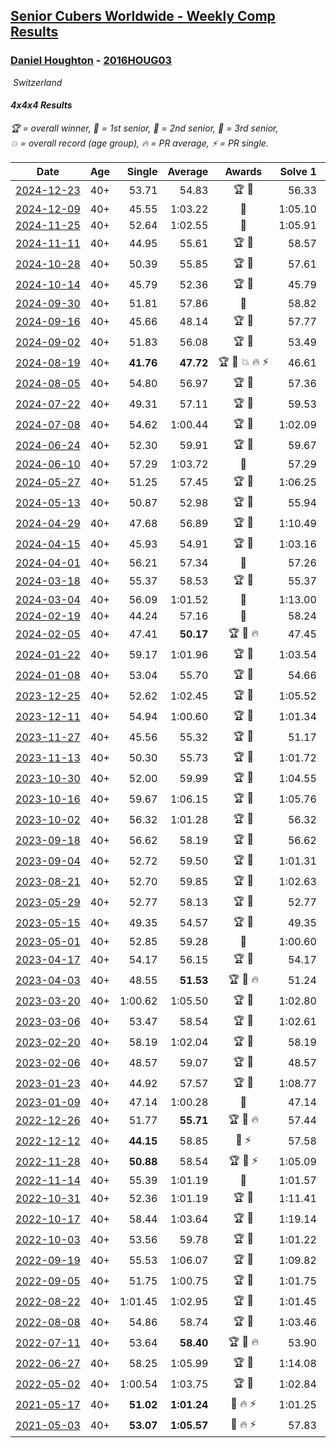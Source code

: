 <style>table {white-space: nowrap;}</style>
<link rel="stylesheet" type="text/css" href="/scw-comp/css/flags.css" />

## [Senior Cubers Worldwide - Weekly Comp Results](/scw-comp/results/)
### [Daniel Houghton](README.md) - [2016HOUG03](https://www.worldcubeassociation.org/persons/2016HOUG03?event=444)

<i class="flag flag-CH" />&nbsp;Switzerland

#### 4x4x4 Results

<span style="white-space: nowrap;">🏆 = overall winner</span>, <span style="white-space: nowrap;">🥇 = 1st senior</span>, <span style="white-space: nowrap;">🥈 = 2nd senior</span>, <span style="white-space: nowrap;">🥉 = 3rd senior</span>, <span style="white-space: nowrap;">💥 = overall record (age group)</span>, <span style="white-space: nowrap;">🔥 = PR average</span>, <span style="white-space: nowrap;">⚡ = PR single</span>.

| Date | Age | Single | Average | Awards | Solve 1 | Solve 2 | Solve 3 | Solve 4 | Solve 5 | Video |
| :--: | :--: | --: | --: | :--: | --: | --: | --: | --: | --: | :-- |
| [2024-12-23](../../results/2024-12-23/444.md) | 40+ | 53.71 | 54.83 | 🏆 🥇 | 56.33 | 53.71 | 1:32.17 | 54.19 | 53.98 | [Desktop](https://www.facebook.com/events/611146718114819/permalink/620495950513229) / [Mobile](https://m.facebook.com/events/611146718114819?view=permalink&id=620495950513229) |
| [2024-12-09](../../results/2024-12-09/444.md) | 40+ | 45.55 | 1:03.22 | 🥉 | 1:05.10 | 55.01 | 1:09.56 | 45.55 | 1:11.00 | [Desktop](https://www.facebook.com/events/1632089064354736/permalink/1640064643557178) / [Mobile](https://m.facebook.com/events/1632089064354736?view=permalink&id=1640064643557178) |
| [2024-11-25](../../results/2024-11-25/444.md) | 40+ | 52.64 | 1:02.55 | 🥈 | 1:05.91 | 1:00.23 | 52.64 | 1:01.52 | 1:11.09 | [Desktop](https://www.facebook.com/events/568276315811932/permalink/574032831902947) / [Mobile](https://m.facebook.com/events/568276315811932?view=permalink&id=574032831902947) |
| [2024-11-11](../../results/2024-11-11/444.md) | 40+ | 44.95 | 55.61 | 🏆 🥇 | 58.57 | 55.50 | 54.52 | 56.80 | 44.95 | [Desktop](https://www.facebook.com/events/456459500381444/permalink/464810776212983) / [Mobile](https://m.facebook.com/events/456459500381444?view=permalink&id=464810776212983) |
| [2024-10-28](../../results/2024-10-28/444.md) | 40+ | 50.39 | 55.85 | 🏆 🥇 | 57.61 | 50.39 | 56.30 | 53.63 | 1:00.11 | [Desktop](https://www.facebook.com/events/1343692439829519/permalink/1346576146207815) / [Mobile](https://m.facebook.com/events/1343692439829519?view=permalink&id=1346576146207815) |
| [2024-10-14](../../results/2024-10-14/444.md) | 40+ | 45.79 | 52.36 | 🏆 🥇 | 45.79 | 59.50 | 52.40 | 46.84 | 57.83 | [Desktop](https://www.facebook.com/events/1556569994978787/permalink/1561852381117215) / [Mobile](https://m.facebook.com/events/1556569994978787?view=permalink&id=1561852381117215) |
| [2024-09-30](../../results/2024-09-30/444.md) | 40+ | 51.81 | 57.86 | 🥈 | 58.82 | 59.14 | 51.81 | 1:00.70 | 55.63 | [Desktop](https://www.facebook.com/events/1448319499191380/permalink/1456372098386120) / [Mobile](https://m.facebook.com/events/1448319499191380?view=permalink&id=1456372098386120) |
| [2024-09-16](../../results/2024-09-16/444.md) | 40+ | 45.66 | 48.14 | 🏆 🥇 | 57.77 | 47.80 | 45.66 | 47.19 | 49.43 | [Desktop](https://www.facebook.com/events/1169142974162460/permalink/1172317317178359) / [Mobile](https://m.facebook.com/events/1169142974162460?view=permalink&id=1172317317178359) |
| [2024-09-02](../../results/2024-09-02/444.md) | 40+ | 51.83 | 56.08 | 🏆 🥇 | 53.49 | 1:04.36 | 54.53 | 1:00.22 | 51.83 | [Desktop](https://www.facebook.com/events/496466003310019/permalink/499472713009348) / [Mobile](https://m.facebook.com/events/496466003310019?view=permalink&id=499472713009348) |
| [2024-08-19](../../results/2024-08-19/444.md) | 40+ | **41.76** | **47.72** | 🏆 🥇 💥 🔥 ⚡ | 46.61 | **41.76** | 51.00 | 45.55 | 54.65 | [Desktop](https://www.facebook.com/events/969856414942868/permalink/973123394616170) / [Mobile](https://m.facebook.com/events/969856414942868?view=permalink&id=973123394616170) |
| [2024-08-05](../../results/2024-08-05/444.md) | 40+ | 54.80 | 56.97 | 🏆 🥇 | 57.36 | 55.13 | DNF | 58.43 | 54.80 | [Desktop](https://www.facebook.com/events/843031524469348/permalink/847010734071427) / [Mobile](https://m.facebook.com/events/843031524469348?view=permalink&id=847010734071427) |
| [2024-07-22](../../results/2024-07-22/444.md) | 40+ | 49.31 | 57.11 | 🏆 🥇 | 59.53 | 1:05.79 | 1:00.80 | 51.01 | 49.31 | [Desktop](https://www.facebook.com/events/785148847162745/permalink/793587662985530) / [Mobile](https://m.facebook.com/events/785148847162745?view=permalink&id=793587662985530) |
| [2024-07-08](../../results/2024-07-08/444.md) | 40+ | 54.62 | 1:00.44 | 🏆 🥇 | 1:02.09 | 1:00.44 | 54.62 | 58.80 | 1:06.14 | [Desktop](https://www.facebook.com/events/1154223792452847/permalink/1162579414950618) / [Mobile](https://m.facebook.com/events/1154223792452847?view=permalink&id=1162579414950618) |
| [2024-06-24](../../results/2024-06-24/444.md) | 40+ | 52.30 | 59.91 | 🏆 🥇 | 59.67 | 1:01.87 | 58.20 | 1:03.40 | 52.30 | [Desktop](https://www.facebook.com/events/500485402410682/permalink/508784274914128) / [Mobile](https://m.facebook.com/events/500485402410682?view=permalink&id=508784274914128) |
| [2024-06-10](../../results/2024-06-10/444.md) | 40+ | 57.29 | 1:03.72 | 🥈 | 57.29 | 57.95 | 1:03.41 | 1:09.80 | 1:11.81 | [Desktop](https://www.facebook.com/events/804039971828225/permalink/811820414383514) / [Mobile](https://m.facebook.com/events/804039971828225?view=permalink&id=811820414383514) |
| [2024-05-27](../../results/2024-05-27/444.md) | 40+ | 51.25 | 57.45 | 🏆 🥇 | 1:06.25 | 55.26 | 59.37 | 51.25 | 57.73 | [Desktop](https://www.facebook.com/events/476090921456450/permalink/483896957342513) / [Mobile](https://m.facebook.com/events/476090921456450?view=permalink&id=483896957342513) |
| [2024-05-13](../../results/2024-05-13/444.md) | 40+ | 50.87 | 52.98 | 🏆 🥇 | 55.94 | 54.81 | 53.13 | 50.87 | 51.00 | [Desktop](https://www.facebook.com/events/849366597233542/permalink/854648546705347) / [Mobile](https://m.facebook.com/events/849366597233542?view=permalink&id=854648546705347) |
| [2024-04-29](../../results/2024-04-29/444.md) | 40+ | 47.68 | 56.89 | 🏆 🥇 | 1:10.49 | 47.68 | 56.79 | 59.71 | 54.17 | [Desktop](https://www.facebook.com/events/457727373442774/permalink/464517982763713) / [Mobile](https://m.facebook.com/events/457727373442774?view=permalink&id=464517982763713) |
| [2024-04-15](../../results/2024-04-15/444.md) | 40+ | 45.93 | 54.91 | 🏆 🥇 | 1:03.16 | 45.93 | 49.92 | 1:00.41 | 54.41 | [Desktop](https://www.facebook.com/events/3767623586842150/permalink/3780789315525577) / [Mobile](https://m.facebook.com/events/3767623586842150?view=permalink&id=3780789315525577) |
| [2024-04-01](../../results/2024-04-01/444.md) | 40+ | 56.21 | 57.34 | 🥈 | 57.26 | 1:01.75 | 56.21 | 56.30 | 58.45 | [Desktop](https://www.facebook.com/events/3767623586842150/permalink/3773465112924664) / [Mobile](https://m.facebook.com/events/3767623586842150?view=permalink&id=3773465112924664) |
| [2024-03-18](../../results/2024-03-18/444.md) | 40+ | 55.37 | 58.53 | 🏆 🥇 | 55.37 | 56.91 | 1:02.27 | 56.42 | 1:02.70 | [Desktop](https://www.facebook.com/events/386186517521787/permalink/390644740409298) / [Mobile](https://m.facebook.com/events/386186517521787?view=permalink&id=390644740409298) |
| [2024-03-04](../../results/2024-03-04/444.md) | 40+ | 56.09 | 1:01.52 | 🥈 | 1:13.00 | 57.74 | 56.09 | 1:09.32 | 57.49 | [Desktop](https://www.facebook.com/events/937364477878870/permalink/948575576757760) / [Mobile](https://m.facebook.com/events/937364477878870?view=permalink&id=948575576757760) |
| [2024-02-19](../../results/2024-02-19/444.md) | 40+ | 44.24 | 57.16 | 🥈 | 58.24 | 1:01.76 | 55.13 | 58.12 | 44.24 | [Desktop](https://www.facebook.com/events/937364477878870/permalink/940828034199181) / [Mobile](https://m.facebook.com/events/937364477878870?view=permalink&id=940828034199181) |
| [2024-02-05](../../results/2024-02-05/444.md) | 40+ | 47.41 | **50.17** | 🏆 🥇 🔥 | 47.45 | 51.44 | 51.63 | 53.13 | 47.41 | [Desktop](https://www.facebook.com/events/402593568902224/permalink/406576498503931) / [Mobile](https://m.facebook.com/events/402593568902224?view=permalink&id=406576498503931) |
| [2024-01-22](../../results/2024-01-22/444.md) | 40+ | 59.17 | 1:01.96 | 🏆 🥇 | 1:03.54 | 1:01.96 | 59.17 | 1:00.90 | 1:03.02 | [Desktop](https://www.facebook.com/events/395750252948744/permalink/400155035841599) / [Mobile](https://m.facebook.com/events/395750252948744?view=permalink&id=400155035841599) |
| [2024-01-08](../../results/2024-01-08/444.md) | 40+ | 53.04 | 55.70 | 🏆 🥇 | 54.66 | 1:04.87 | 55.56 | 56.89 | 53.04 | [Desktop](https://www.facebook.com/events/1414013359524928/permalink/1421428045450126) / [Mobile](https://m.facebook.com/events/1414013359524928?view=permalink&id=1421428045450126) |
| [2023-12-25](../../results/2023-12-25/444.md) | 40+ | 52.62 | 1:02.45 | 🏆 🥇 | 1:05.52 | 1:18.83 | 1:03.43 | 52.62 | 58.39 | [Desktop](https://www.facebook.com/events/349610014457902/permalink/355138190571751) / [Mobile](https://m.facebook.com/events/349610014457902?view=permalink&id=355138190571751) |
| [2023-12-11](../../results/2023-12-11/444.md) | 40+ | 54.94 | 1:00.60 | 🏆 🥇 | 1:01.34 | 54.94 | 58.52 | 1:13.94 | 1:01.95 | [Desktop](https://www.facebook.com/events/101679999707522/permalink/106113945930794) / [Mobile](https://m.facebook.com/events/101679999707522?view=permalink&id=106113945930794) |
| [2023-11-27](../../results/2023-11-27/444.md) | 40+ | 45.56 | 55.32 | 🏆 🥇 | 51.17 | 57.96 | 45.56 | 56.84 | 58.14 | [Desktop](https://www.facebook.com/events/305565215720258/permalink/313161328293980) / [Mobile](https://m.facebook.com/events/305565215720258?view=permalink&id=313161328293980) |
| [2023-11-13](../../results/2023-11-13/444.md) | 40+ | 50.30 | 55.73 | 🏆 🥇 | 1:01.72 | 50.30 | 56.00 | 54.27 | 56.93 | [Desktop](https://www.facebook.com/events/1374628593479428/permalink/1377525123189775) / [Mobile](https://m.facebook.com/events/1374628593479428?view=permalink&id=1377525123189775) |
| [2023-10-30](../../results/2023-10-30/444.md) | 40+ | 52.00 | 59.99 | 🏆 🥇 | 1:04.55 | 54.22 | 1:10.70 | 1:01.21 | 52.00 | [Desktop](https://www.facebook.com/events/366558396032988/permalink/370986488923512) / [Mobile](https://m.facebook.com/events/366558396032988?view=permalink&id=370986488923512) |
| [2023-10-16](../../results/2023-10-16/444.md) | 40+ | 59.67 | 1:06.15 | 🏆 🥇 | 1:05.76 | 1:07.76 | 1:04.94 | 59.67 | 1:08.40 | [Desktop](https://www.facebook.com/events/754076313399498/permalink/759506466189816) / [Mobile](https://m.facebook.com/events/754076313399498?view=permalink&id=759506466189816) |
| [2023-10-02](../../results/2023-10-02/444.md) | 40+ | 56.32 | 1:01.28 | 🏆 🥇 | 56.32 | 1:01.63 | 1:18.21 | 1:03.63 | 58.57 | [Desktop](https://www.facebook.com/events/370105888672980/permalink/376999754650260) / [Mobile](https://m.facebook.com/events/370105888672980?view=permalink&id=376999754650260) |
| [2023-09-18](../../results/2023-09-18/444.md) | 40+ | 56.62 | 58.19 | 🏆 🥇 | 56.62 | 57.42 | 1:05.00 | 56.79 | 1:00.35 | [Desktop](https://www.facebook.com/events/2764998176984627/permalink/2780122215472223) / [Mobile](https://m.facebook.com/events/2764998176984627?view=permalink&id=2780122215472223) |
| [2023-09-04](../../results/2023-09-04/444.md) | 40+ | 52.72 | 59.50 | 🏆 🥇 | 1:01.31 | 1:00.68 | 52.72 | 56.52 | 1:04.76 | [Desktop](https://www.facebook.com/events/2764998176984627/permalink/2769612469856531) / [Mobile](https://m.facebook.com/events/2764998176984627?view=permalink&id=2769612469856531) |
| [2023-08-21](../../results/2023-08-21/444.md) | 40+ | 52.70 | 59.85 | 🏆 🥇 | 1:02.63 | 57.21 | 59.72 | 1:04.00 | 52.70 | [Desktop](https://www.facebook.com/events/605466225085334/permalink/611973151101308) / [Mobile](https://m.facebook.com/events/605466225085334?view=permalink&id=611973151101308) |
| [2023-05-29](../../results/2023-05-29/444.md) | 40+ | 52.77 | 58.13 | 🏆 🥇 | 52.77 | 1:05.82 | 1:40.06 | 53.46 | 55.12 | [Desktop](https://www.facebook.com/events/769039921377061/permalink/774309177516802) / [Mobile](https://m.facebook.com/events/769039921377061?view=permalink&id=774309177516802) |
| [2023-05-15](../../results/2023-05-15/444.md) | 40+ | 49.35 | 54.57 | 🏆 🥇 | 49.35 | 54.17 | 55.07 | 1:00.04 | 54.46 | [Desktop](https://www.facebook.com/events/201773726045437/permalink/207944962094980) / [Mobile](https://m.facebook.com/events/201773726045437?view=permalink&id=207944962094980) |
| [2023-05-01](../../results/2023-05-01/444.md) | 40+ | 52.85 | 59.28 | 🥇 | 1:00.60 | 52.85 | 58.61 | 58.63 | 1:15.40 | [Desktop](https://www.facebook.com/events/1554845911676556/permalink/1561191261042021) / [Mobile](https://m.facebook.com/events/1554845911676556?view=permalink&id=1561191261042021) |
| [2023-04-17](../../results/2023-04-17/444.md) | 40+ | 54.17 | 56.15 | 🏆 🥇 | 54.17 | 1:06.07 | 58.30 | 54.69 | 55.46 | [Desktop](https://www.facebook.com/events/175752445390498/permalink/184147347884341) / [Mobile](https://m.facebook.com/events/175752445390498?view=permalink&id=184147347884341) |
| [2023-04-03](../../results/2023-04-03/444.md) | 40+ | 48.55 | **51.53** | 🏆 🥇 🔥 | 51.24 | 52.04 | 51.30 | 53.08 | 48.55 | [Desktop](https://www.facebook.com/events/1352032565369803/permalink/1354698675103192) / [Mobile](https://m.facebook.com/events/1352032565369803?view=permalink&id=1354698675103192) |
| [2023-03-20](../../results/2023-03-20/444.md) | 40+ | 1:00.62 | 1:05.50 | 🏆 🥇 | 1:02.80 | 1:00.62 | 1:08.37 | 1:08.32 | 1:05.37 | [Desktop](https://www.facebook.com/events/1273456476928238/permalink/1277492216524664) / [Mobile](https://m.facebook.com/events/1273456476928238?view=permalink&id=1277492216524664) |
| [2023-03-06](../../results/2023-03-06/444.md) | 40+ | 53.47 | 58.54 | 🏆 🥇 | 1:02.61 | 1:03.98 | 54.87 | 58.13 | 53.47 | [Desktop](https://www.facebook.com/events/1616007312171296/permalink/1620568631715164) / [Mobile](https://m.facebook.com/events/1616007312171296?view=permalink&id=1620568631715164) |
| [2023-02-20](../../results/2023-02-20/444.md) | 40+ | 58.19 | 1:02.04 | 🏆 🥇 | 58.19 | 1:02.07 | 58.47 | 1:14.31 | 1:05.58 | [Desktop](https://www.facebook.com/events/751205503064846/permalink/756648542520542) / [Mobile](https://m.facebook.com/events/751205503064846?view=permalink&id=756648542520542) |
| [2023-02-06](../../results/2023-02-06/444.md) | 40+ | 48.57 | 59.07 | 🏆 🥇 | 48.57 | 1:07.16 | 59.00 | 1:17.39 | 51.05 | [Desktop](https://www.facebook.com/events/1884353481903829/permalink/1889057508100093) / [Mobile](https://m.facebook.com/events/1884353481903829?view=permalink&id=1889057508100093) |
| [2023-01-23](../../results/2023-01-23/444.md) | 40+ | 44.92 | 57.57 | 🏆 🥇 | 1:08.77 | 57.31 | 55.85 | 44.92 | 59.55 | [Desktop](https://www.facebook.com/events/509798861140910/permalink/513884904065639) / [Mobile](https://m.facebook.com/events/509798861140910?view=permalink&id=513884904065639) |
| [2023-01-09](../../results/2023-01-09/444.md) | 40+ | 47.14 | 1:00.28 | 🥇 | 47.14 | 58.48 | 58.08 | 1:04.28 | 1:04.84 | [Desktop](https://www.facebook.com/events/1531132474062600/permalink/1535941876914993) / [Mobile](https://m.facebook.com/events/1531132474062600?view=permalink&id=1535941876914993) |
| [2022-12-26](../../results/2022-12-26/444.md) | 40+ | 51.77 | **55.71** | 🏆 🥇 🔥 | 57.44 | 55.16 | 51.77 | 1:06.99 | 54.52 | [Desktop](https://www.facebook.com/events/699260168471197/permalink/707102077687006) / [Mobile](https://m.facebook.com/events/699260168471197?view=permalink&id=707102077687006) |
| [2022-12-12](../../results/2022-12-12/444.md) | 40+ | **44.15** | 58.85 | 🥇 ⚡ | 57.58 | **44.15** | 1:03.41 | DNF | 55.57 | [Desktop](https://www.facebook.com/events/1310297966473638/permalink/1321460062024095) / [Mobile](https://m.facebook.com/events/1310297966473638?view=permalink&id=1321460062024095) |
| [2022-11-28](../../results/2022-11-28/444.md) | 40+ | **50.88** | 58.54 | 🏆 🥇 ⚡ | 1:05.09 | 56.87 | 55.33 | **50.88** | 1:03.42 | [Desktop](https://www.facebook.com/events/1208453943094393/permalink/1211636826109438) / [Mobile](https://m.facebook.com/events/1208453943094393?view=permalink&id=1211636826109438) |
| [2022-11-14](../../results/2022-11-14/444.md) | 40+ | 55.39 | 1:01.19 | 🥇 | 1:01.57 | 1:01.22 | 55.39 | 1:00.79 | 1:03.19 | [Desktop](https://www.facebook.com/events/823524585526773/permalink/831680094711222) / [Mobile](https://m.facebook.com/events/823524585526773?view=permalink&id=831680094711222) |
| [2022-10-31](../../results/2022-10-31/444.md) | 40+ | 52.36 | 1:01.19 | 🏆 🥇 | 1:11.41 | 1:04.35 | 52.36 | 54.58 | 1:04.64 | [Desktop](https://www.facebook.com/events/635474734791505/permalink/644162940589351) / [Mobile](https://m.facebook.com/events/635474734791505?view=permalink&id=644162940589351) |
| [2022-10-17](../../results/2022-10-17/444.md) | 40+ | 58.44 | 1:03.64 | 🏆 🥇 | 1:19.14 | 58.44 | 1:03.00 | 59.24 | 1:08.68 | [Desktop](https://www.facebook.com/events/5873184052742514/permalink/5875361079191478) / [Mobile](https://m.facebook.com/events/5873184052742514?view=permalink&id=5875361079191478) |
| [2022-10-03](../../results/2022-10-03/444.md) | 40+ | 53.56 | 59.78 | 🏆 🥇 | 1:01.22 | 58.96 | 1:02.53 | 53.56 | 59.16 | [Desktop](https://www.facebook.com/events/815539682815599/permalink/824662518569982) / [Mobile](https://m.facebook.com/events/815539682815599?view=permalink&id=824662518569982) |
| [2022-09-19](../../results/2022-09-19/444.md) | 40+ | 55.53 | 1:06.07 | 🏆 🥇 | 1:09.82 | 1:07.43 | 1:13.83 | 1:00.96 | 55.53 | [Desktop](https://www.facebook.com/events/450657513693488/permalink/456248793134360) / [Mobile](https://m.facebook.com/events/450657513693488?view=permalink&id=456248793134360) |
| [2022-09-05](../../results/2022-09-05/444.md) | 40+ | 51.75 | 1:00.75 | 🏆 🥇 | 1:01.75 | 1:02.19 | 1:13.17 | 51.75 | 58.32 | [Desktop](https://www.facebook.com/events/448393960648054/permalink/453931760094274) / [Mobile](https://m.facebook.com/events/448393960648054?view=permalink&id=453931760094274) |
| [2022-08-22](../../results/2022-08-22/444.md) | 40+ | 1:01.45 | 1:02.95 | 🏆 🥇 | 1:01.45 | 1:05.41 | 1:02.19 | 1:04.72 | 1:01.95 | [Desktop](https://www.facebook.com/events/542579854309231/permalink/548574070376476) / [Mobile](https://m.facebook.com/events/542579854309231?view=permalink&id=548574070376476) |
| [2022-08-08](../../results/2022-08-08/444.md) | 40+ | 54.86 | 58.74 | 🏆 🥇 | 1:03.46 | 57.10 | 54.86 | 1:01.09 | 58.04 | [Desktop](https://www.facebook.com/events/619445529768906/permalink/625389345841191) / [Mobile](https://m.facebook.com/events/619445529768906?view=permalink&id=625389345841191) |
| [2022-07-11](../../results/2022-07-11/444.md) | 40+ | 53.64 | **58.40** | 🏆 🥇 🔥 | 53.90 | 53.64 | 1:01.58 | 1:00.01 | 1:01.28 | [Desktop](https://www.facebook.com/events/443186990742814/permalink/445502257177954) / [Mobile](https://m.facebook.com/events/443186990742814?view=permalink&id=445502257177954) |
| [2022-06-27](../../results/2022-06-27/444.md) | 40+ | 58.25 | 1:05.99 | 🏆 🥇 | 1:14.08 | 58.25 | 1:05.00 | 1:07.48 | 1:05.50 | [Desktop](https://www.facebook.com/events/605852520957703/permalink/614719353404353) / [Mobile](https://m.facebook.com/events/605852520957703?view=permalink&id=614719353404353) |
| [2022-05-02](../../results/2022-05-02/444.md) | 40+ | 1:00.54 | 1:03.75 | 🏆 🥇 | 1:02.84 | 1:02.49 | 1:05.92 | 1:00.54 | 1:08.31 | [Desktop](https://www.facebook.com/events/766988371376362/permalink/768667274541805) / [Mobile](https://m.facebook.com/events/766988371376362?view=permalink&id=768667274541805) |
| [2021-05-17](../../results/2021-05-17/444.md) | 40+ | **51.02** | **1:01.24** | 🥇 🔥 ⚡ | 1:01.25 | **51.02** | 1:00.52 | 1:01.96 | 1:11.78 | [Desktop](https://www.facebook.com/events/373354890741855/permalink/375488927195118) / [Mobile](https://m.facebook.com/events/373354890741855?view=permalink&id=375488927195118) |
| [2021-05-03](../../results/2021-05-03/444.md) | 40+ | **53.07** | **1:05.57** | 🥈 🔥 ⚡ | 57.83 | **53.07** | 1:13.04 | 1:08.10 | 1:10.79 | [Desktop](https://www.facebook.com/events/158701836186375/permalink/162581779131714) / [Mobile](https://m.facebook.com/events/158701836186375?view=permalink&id=162581779131714) |


<!-- Global site tag (gtag.js) - Google Analytics -->
<script async src="https://www.googletagmanager.com/gtag/js?id=UA-86348435-3"></script>
<script>window.dataLayer = window.dataLayer || []; function gtag() {dataLayer.push(arguments);} gtag('js', new Date()); gtag('config', 'UA-86348435-3');</script>
